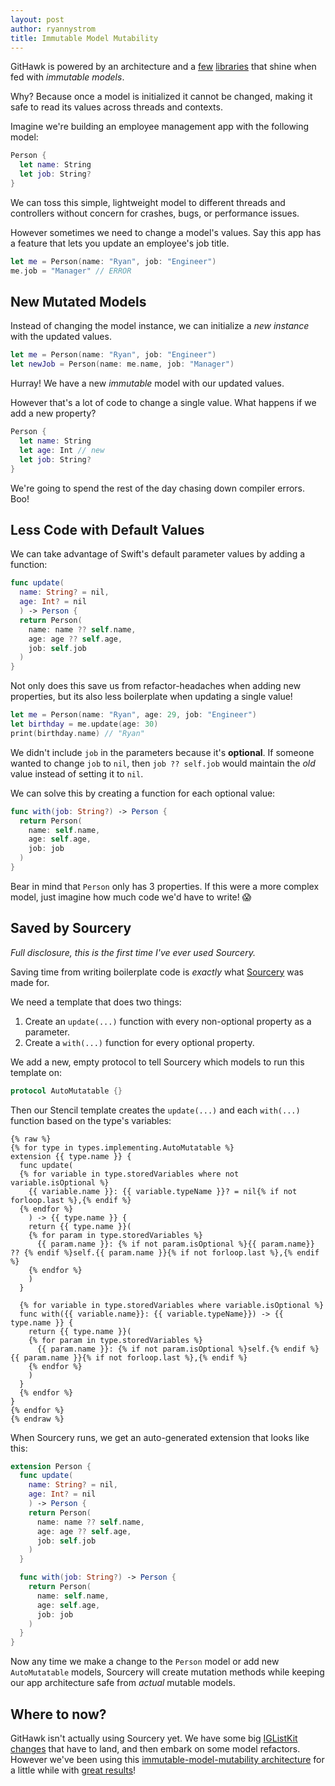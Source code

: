 ```yaml
---
layout: post
author: ryannystrom
title: Immutable Model Mutability
---
```


GitHawk is powered by an architecture and a [few](https://github.com/GitHawkApp/FlatCache) [libraries](https://github.com/Instagram/IGListKit) that shine when fed with _immutable models_.

Why? Because once a model is initialized it cannot be changed, making it safe to read its values across threads and contexts.

Imagine we're building an employee management app with the following model:

```swift
Person {
  let name: String
  let job: String?
}
```

We can toss this simple, lightweight model to different threads and controllers without concern for crashes, bugs, or performance issues.

However sometimes we need to change a model's values. Say this app has a feature that lets you update an employee's job title.

```swift
let me = Person(name: "Ryan", job: "Engineer")
me.job = "Manager" // ERROR
```

## New Mutated Models

Instead of changing the model instance, we can initialize a _new instance_ with the updated values.

```swift
let me = Person(name: "Ryan", job: "Engineer")
let newJob = Person(name: me.name, job: "Manager")
```

Hurray! We have a new _immutable_ model with our updated values.

However that's a lot of code to change a single value. What happens if we add a new property?

```swift
Person {
  let name: String
  let age: Int // new
  let job: String?
}
```

We're going to spend the rest of the day chasing down compiler errors. Boo!

## Less Code with Default Values

We can take advantage of Swift's default parameter values by adding a function:

```swift
func update(
  name: String? = nil,
  age: Int? = nil
  ) -> Person {
  return Person(
    name: name ?? self.name,
    age: age ?? self.age,
    job: self.job
  )
}
```

Not only does this save us from refactor-headaches when adding new properties, but its also less boilerplate when updating a single value!

```swift
let me = Person(name: "Ryan", age: 29, job: "Engineer")
let birthday = me.update(age: 30)
print(birthday.name) // "Ryan"
```

We didn't include `job` in the parameters because it's **optional**. If someone wanted to change `job` to `nil`, then `job ?? self.job` would maintain the _old_ value instead of setting it to `nil`.

We can solve this by creating a function for each optional value:

```swift
func with(job: String?) -> Person {
  return Person(
    name: self.name,
    age: self.age,
    job: job
  )
}
```

Bear in mind that `Person` only has 3 properties. If this were a more complex model, just imagine how much code we'd have to write! 😱

## Saved by Sourcery

_Full disclosure, this is the first time I've ever used Sourcery._

Saving time from writing boilerplate code is _exactly_ what [Sourcery](https://github.com/krzysztofzablocki/Sourcery) was made for.

We need a template that does two things:

1. Create an `update(...)` function with every non-optional property as a parameter.
2. Create a `with(...)` function for every optional property.

We add a new, empty protocol to tell Sourcery which models to run this template on:

```swift
protocol AutoMutatable {}
```

Then our Stencil template creates the `update(...)` and each `with(...)` function based on the type's variables:

```
{% raw %}
{% for type in types.implementing.AutoMutatable %}
extension {{ type.name }} {
  func update(
  {% for variable in type.storedVariables where not variable.isOptional %}
    {{ variable.name }}: {{ variable.typeName }}? = nil{% if not forloop.last %},{% endif %}
  {% endfor %}
    ) -> {{ type.name }} {
    return {{ type.name }}(
    {% for param in type.storedVariables %}
      {{ param.name }}: {% if not param.isOptional %}{{ param.name}} ?? {% endif %}self.{{ param.name }}{% if not forloop.last %},{% endif %}
    {% endfor %}
    )
  }

  {% for variable in type.storedVariables where variable.isOptional %}
  func with({{ variable.name}}: {{ variable.typeName}}) -> {{ type.name }} {
    return {{ type.name }}(
    {% for param in type.storedVariables %}
      {{ param.name }}: {% if not param.isOptional %}self.{% endif %}{{ param.name }}{% if not forloop.last %},{% endif %}
    {% endfor %}
    )
  }
  {% endfor %}
}
{% endfor %}
{% endraw %}
```

When Sourcery runs, we get an auto-generated extension that looks like this:

```swift
extension Person {
  func update(
    name: String? = nil,
    age: Int? = nil
    ) -> Person {
    return Person(
      name: name ?? self.name,
      age: age ?? self.age,
      job: self.job
    )
  }

  func with(job: String?) -> Person {
    return Person(
      name: self.name,
      age: self.age,
      job: job
    )
  }
}
```

Now any time we make a change to the `Person` model or add new `AutoMutatable` models, Sourcery will create mutation methods while keeping our app architecture safe from _actual_ mutable models.

## Where to now?

GitHawk isn't actually using Sourcery yet. We have some big [IGListKit changes](https://github.com/Instagram/IGListKit/pull/1081) that have to land, and then embark on some model refactors. However we've been using this [immutable-model-mutability architecture](https://github.com/rnystrom/GitHawk/blob/master/Classes/Issues/IssueResult.swift) for a little while with [great results](https://github.com/rnystrom/GitHawk/blob/45335eb4a0822c07abfb10e9b6f8bc5d1d85282b/Classes/Issues/Merge/GithubClient%2BMerge.swift#L36-L39)!